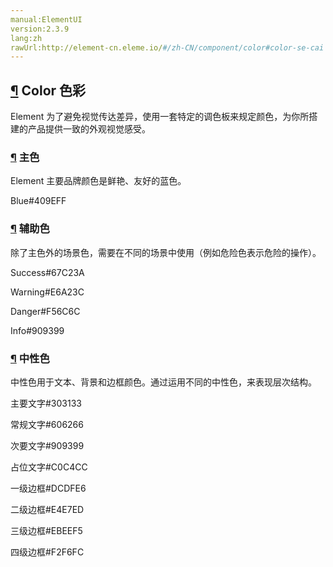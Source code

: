 ```yaml
---
manual:ElementUI
version:2.3.9
lang:zh
rawUrl:http://element-cn.eleme.io/#/zh-CN/component/color#color-se-cai
---
```



## [¶](%2168 "") Color 色彩<a name="color-se-cai"></a>


Element 为了避免视觉传达差异，使用一套特定的调色板来规定颜色，为你所搭建的产品提供一致的外观视觉感受。


### [¶](%2169 "") 主色<a name="zhu-se"></a>


Element 主要品牌颜色是鲜艳、友好的蓝色。

Blue#409EFF




### [¶](%2170 "") 辅助色<a name="fu-zhu-se"></a>


除了主色外的场景色，需要在不同的场景中使用（例如危险色表示危险的操作）。

Success#67C23A


Warning#E6A23C


Danger#F56C6C


Info#909399




### [¶](%2171 "") 中性色<a name="zhong-xing-se"></a>


中性色用于文本、背景和边框颜色。通过运用不同的中性色，来表现层次结构。

主要文字#303133

常规文字#606266

次要文字#909399

占位文字#C0C4CC



一级边框#DCDFE6

二级边框#E4E7ED

三级边框#EBEEF5

四级边框#F2F6FC




